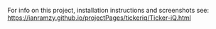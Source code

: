 For info on this project, installation instructions and screenshots see: https://ianramzy.github.io/projectPages/tickeriq/Ticker-iQ.html
